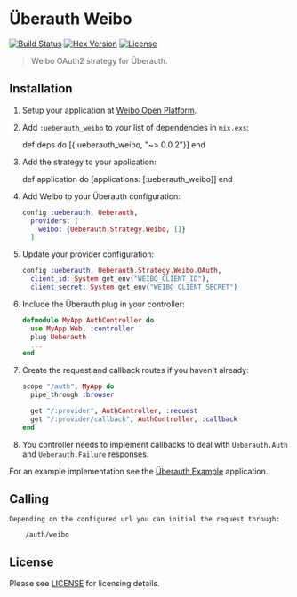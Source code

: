 # Überauth Weibo

[![Build Status][travis-img]][travis] [![Hex Version][hex-img]][hex] [![License][license-img]][license]

[travis-img]: https://travis-ci.org/he9qi/ueberauth_weibo.svg?branch=master
[travis]: https://travis-ci.org/he9qi/ueberauth_weibo
[hex-img]: https://img.shields.io/hexpm/v/ueberauth_weibo.svg
[hex]: https://hex.pm/packages/ueberauth_weibo
[license-img]: http://img.shields.io/badge/license-MIT-brightgreen.svg
[license]: http://opensource.org/licenses/MIT

> Weibo OAuth2 strategy for Überauth.

## Installation

  1. Setup your application at [Weibo Open Platform](http://open.weibo.com).

  2. Add `:ueberauth_weibo` to your list of dependencies in `mix.exs`:

        def deps do
          [{:ueberauth_weibo, "~> 0.0.2"}]
        end

  3. Add the strategy to your application:

        def application do
          [applications: [:ueberauth_weibo]]
        end

  4. Add Weibo to your Überauth configuration:

      ```elixir
      config :ueberauth, Ueberauth,
        providers: [
          weibo: {Ueberauth.Strategy.Weibo, []}
        ]
      ```

  5.  Update your provider configuration:

      ```elixir
      config :ueberauth, Ueberauth.Strategy.Weibo.OAuth,
        client_id: System.get_env("WEIBO_CLIENT_ID"),
        client_secret: System.get_env("WEIBO_CLIENT_SECRET")
      ```

  6.  Include the Überauth plug in your controller:

      ```elixir
      defmodule MyApp.AuthController do
        use MyApp.Web, :controller
        plug Ueberauth
        ...
      end
      ```

  7.  Create the request and callback routes if you haven't already:

      ```elixir
      scope "/auth", MyApp do
        pipe_through :browser

        get "/:provider", AuthController, :request
        get "/:provider/callback", AuthController, :callback
      end
      ```

  8. You controller needs to implement callbacks to deal with `Ueberauth.Auth` and `Ueberauth.Failure` responses.

  For an example implementation see the [Überauth Example](https://github.com/ueberauth/ueberauth_example) application.


## Calling

    Depending on the configured url you can initial the request through:

        /auth/weibo

## License

  Please see [LICENSE](https://github.com/he9qi/ueberauth_weibo/blob/master/LICENSE) for licensing details.
